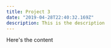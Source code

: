 ```yaml
---
title: Project 3
date: "2019-04-28T22:40:32.169Z"
description: This is the description
---
```


Here's the content